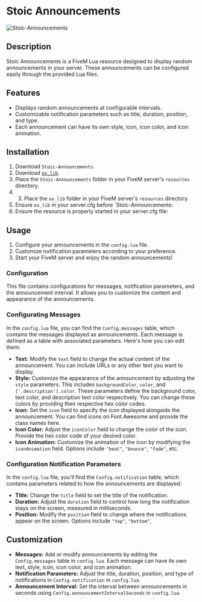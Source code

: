 # Stoic Announcements
![Stoic-Announcements](https://github.com/TheStoicBear/Stoic-Announcements/assets/112611821/7e645812-2898-47cb-8674-bb375416b354)

## Description
Stoic Announcements is a FiveM Lua resource designed to display random announcements in your server. These announcements can be configured easily through the provided Lua files.

## Features
- Displays random announcements at configurable intervals.
- Customizable notification parameters such as title, duration, position, and type.
- Each announcement can have its own style, icon, icon color, and icon animation.

## Installation
1. Download `Stoic-Announcements`.
2. Download [`ox_lib`](https://github.com/overextended/ox_lib).
3. Place the `Stoic-Announcements` folder in your FiveM server's `resources` directory.
4. 3. Place the `ox_lib` folder in your FiveM server's `resources` directory.
5. Ensure `ox_lib` in your server.cfg before `Stoic-Announcements:
6. Ensure the resource is properly started in your server.cfg file:


## Usage
1. Configure your announcements in the `config.lua` file.
2. Customize notification parameters according to your preference.
3. Start your FiveM server and enjoy the random announcements!
   
### Configuration
This file contains configurations for messages, notification parameters, and the announcement interval. It allows you to customize the content and appearance of the announcements.

### Configurating Messages
In the `config.lua` file, you can find the `Config.messages` table, which contains the messages displayed as announcements. Each message is defined as a table with associated parameters. Here's how you can edit them:

- **Text:** Modify the `text` field to change the actual content of the announcement. You can include URLs or any other text you want to display.
- **Style:** Customize the appearance of the announcement by adjusting the `style` parameters. This includes `backgroundColor`, `color`, and `['.description'].color`. These parameters define the background color, text color, and description text color respectively. You can change these colors by providing their respective hex color codes.
- **Icon:** Set the `icon` field to specify the icon displayed alongside the announcement. You can find icons on Font Awesome and provide the class names here.
- **Icon Color:** Adjust the `iconColor` field to change the color of the icon. Provide the hex color code of your desired color.
- **Icon Animation:** Customize the animation of the icon by modifying the `iconAnimation` field. Options include `"beat"`, `"bounce"`, `"fade"`, etc.

### Configuration Notification Parameters
In the `config.lua` file, you'll find the `Config.notification` table, which contains parameters related to how the announcements are displayed:
- **Title:** Change the `title` field to set the title of the notification.
- **Duration:** Adjust the `duration` field to control how long the notification stays on the screen, measured in milliseconds.
- **Position:** Modify the `position` field to change where the notifications appear on the screen. Options include `"top"`, `"bottom"`,


## Customization
- **Messages:** Add or modify announcements by editing the `Config.messages` table in `config.lua`. Each message can have its own text, style, icon, icon color, and icon animation.
- **Notification Parameters:** Adjust the title, duration, position, and type of notifications in `Config.notification` in `config.lua`.
- **Announcement Interval:** Set the interval between announcements in seconds using `Config.announcementIntervalSeconds` in `config.lua`.


